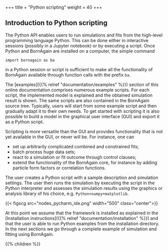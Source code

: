 +++
title = "Python scripting"
weight = 40
+++

## Introduction to Python scripting

The Python API enables users to run simulations and fits
from the high-level programming language Python. This can
be done either in interactive sessions (possibly in a Jupyter
notebook) or by executing a script. Once Python and
BornAgain are installed on a computer, the simple command
```
import bornagain as ba
```
in a Python session or script is
sufficient to make all the functionality of BornAgain available
through function calls with the prefix `ba`.

The [examples]({{% relref "documentation/examples" %}})
section of this online documentation comprises numerous example
scripts. For each script, the implemented model is explained
and the obtained simulation result is shown. The same scripts
are also contained in the BornAgain source tree. Typically,
users will start from some example script and then gradually
adapt it to their own needs.
To get started with scripting it is also possible to build a
model in the graphical user interface (GUI) and export it as
a Python script.

Scripting is more versatile than the GUI and provides functionality
that is not yet available in the GUI, or never will be. For instance,
one can
* set up arbitrarily complicated combined and constrained fits;
* batch process huge data sets;
* react to a simulation or fit outcome through control clauses;
* extend the functionality of the BornAgain core, for instance
  by adding particle form factors or correlation functions.

The user creates a Python script with a sample description and
simulation settings. The user then runs the simulation by executing the script in the Python interpreter and assesses the simulation results using the graphics or analysis library of his choice, e.g. `Python+numpy+matplotlib`.

{{< figscg src="nodes_pycharm_ide.png" width="500" class="center">}}

At this point we assume that the framework is installed as explained in the
[Installation instructions]({{% relref "documentation/installation" %}})
and that the user is able to run Python examples from the installation directory.
In the next sections we go through a complete example of simulation and fitting using BornAgain.

{{% children %}}
